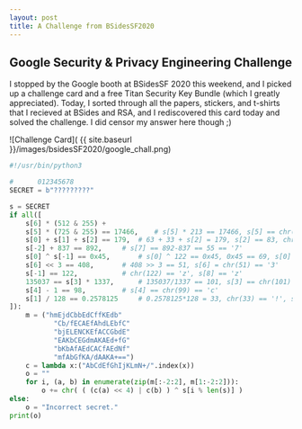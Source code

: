 ```yaml
---
layout: post
title: A Challenge from BSidesSF2020
---
```

## Google Security & Privacy Engineering Challenge
I stopped by the Google booth at BSidesSF 2020 this weekend, and I picked up a challenge card and a free Titan Security Key Bundle (which I greatly appreciated). Today, I sorted through all the papers, stickers, and t-shirts that I recieved at BSides and RSA, and I rediscovered this card today and solved the challenge. I did censor my answer here though ;)

![Challenge Card]( {{ site.baseurl }}/images/bsidesSF2020/google_chall.png)

``` python
#!/usr/bin/python3

#	   012345678
SECRET = b"?????????"

s = SECRET
if all([
	s[6] * (512 & 255) + 
	s[5] * (725 & 255) == 17466,	# s[5] * 213 == 17466, s[5] == chr(82) == 'R'
	s[0] + s[1] + s[2] == 179,	# 63 + 33 + s[2] = 179, s[2] == 83, chr(83) == 'S'
	s[-2] + 837 == 892,		# s[7] == 892-837 == 55 == '7'
	s[0] ^ s[-1] == 0x45,		# s[0] ^ 122 == 0x45, 0x45 == 69, s[0] = 69 ^ 122 == 63, chr(63)=='?'
	s[6] << 3 == 408,		# 408 >> 3 == 51, s[6] = chr(51) == '3'
	s[-1] == 122,			# chr(122) == 'z', s[8] == 'z'
	135037 == s[3] * 1337,		# 135037/1337 == 101, s[3] == chr(101) == 'e'
	s[4] - 1 == 98,			# s[4] == chr(99) == 'c'
	s[1] / 128 == 0.2578125		# 0.2578125*128 = 33, chr(33) == '!', s[1] == !
]):
	m = ("hmEjdCbbEdCffKEdb"
           "Cb/fECAEfAhdLEbfC"
           "bjELENCKEfACCGbdE"
           "EAKbCEGdmAKAEd+fG"
           "bKbAfAEdCACfAEdNf"
           "mfAbGfKA/dAAKA+==")
	c = lambda x:("AbCdEfGhIjKLmN+/".index(x))
	o = ""
	for i, (a, b) in enumerate(zip(m[:-2:2], m[1:-2:2])):
		o += chr( ( (c(a) << 4) | c(b) ) ^ s[i % len(s)] )
else:
	o = "Incorrect secret."
print(o)

```
